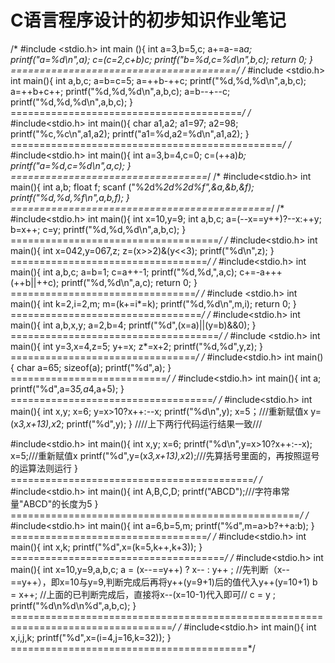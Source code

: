 # C语言程序设计的初步知识作业笔记
/*
#include <stdio.h>
int main (){
    int a=3,b=5,c;
    a+=a-=a*a;
    printf("a=%d\n",a);
    c=(c=2,c+b)*c;
    printf("b=%d,c=%d\n",b,c);
    return 0;
}
=======================================*/
/*
#include <stdio.h>
int main(){
    int a,b,c;
    a=b=c=5;
    a=++b-++c;
    printf("%d,%d,%d\n",a,b,c);
    a=++b+c++;
    printf("%d,%d,%d\n",a,b,c);
    a=b--+--c;
    printf("%d,%d,%d\n",a,b,c);
}
========================================*/
/*
#include<stdio.h>
int main(){
    char a1,a2;
    a1=97;
    a2=98;
    printf("%c,%c\n",a1,a2);
    printf("a1=%d,a2=%d\n",a1,a2);
}
===============================================*/
/*
#include<stdio.h>
int main(){
int a=3,b=4,c=0;
c=(++a)*b;
printf("a=%d,c=%d\n",a,c);
}
==================================*/
/*
#include<stdio.h>
int main(){
    int a,b;
    float f;
    scanf ("%2d%*2d%2d%f",&a,&b,&f);
    printf("%d,%d,%f\n",a,b,f);
}
=============================================*/
/*
#include<stdio.h>
int main(){
    int x=10,y=9;
    int a,b,c;
    a=(--x==y++)?--x:++y;
    b=x++;
    c=y;
    printf("%d,%d,%d\n",a,b,c);
    }
    ====================================*/
    /*
    #include<stdio.h>
    int main(){
        int x=042,y=067,z;
        z=(x>>2)&(y<<3);
        printf("%d\n",z);
    }
==================================*/
/*
#include<stdio.h>
int main(){
    int a,b,c;
    a=b=1;
    c=a++-1;
    printf("%d,%d,",a,c);
    c+=-a+++(++b||++c);
    printf("%d,%d\n",a,c);
    return 0;
}
================================*/
/*
#include <stdio.h>
int main(){
    int k=2,i=2,m;
    m=(k+=i*=k);
    printf("%d,%d\n",m,i);
    return 0;
}
=================================*/
/*
#include<stdio.h>
int main(){
    int a,b,x,y;
    a=2,b=4;
    printf("%d",(x=a)||(y=b)&&0);
}
====================================*/
/*
#include <stdio.h>
int main(){
    int y=3,x=4,z=5;
    y+=x;
    z*=x+2;
    printf("%d,%d",y,z);
}
================================*/
/*
#include<stdio.h>
int main(){
    char a=65;
    sizeof(a);
    printf("%d",a);
}
===========================*/
/*
#include<stdio.h>
int main(){
    int a;
    printf("%d",a=3*5,a*4,a+5);
}
===================================*/
/*
#include<stdio.h>
int main(){
    int x,y;
    x=6;
    y=x>10?x++:--x;
    printf("%d\n",y);
    x=5；///重新赋值x
    y=(x*3,x+13),x*2;
    printf("%d",y);
}
////上下两行代码运行结果一致///

#include<stdio.h>
int main(){
    int x,y;
    x=6;
    printf("%d\n",y=x>10?x++:--x);
    x=5;///重新赋值x
    printf("%d",y=(x*3,x+13),x*2);///先算括号里面的，再按照逗号的运算法则运行
}
==========================================*/
/*
#include<stdio.h>
int main(){
    int A,B,C,D;
    printf("ABCD");///字符串常量"ABCD"的长度为5
}
==================================================*/
/*
#include<stdio.h>
int main(){
    int a=6,b=5,m;
    printf("%d",m=a>b?++a:b);
}
==================================*/
/*
#include<stdio.h>
int main(){
    int x,k;
    printf("%d",x=(k=5,k++,k+3));
}
=====================================*/
/*
#include<stdio.h>
int main(){
    int x=10,y=9,a,b,c;
    a = (x--==y++) ? x-- : y++ ;
    //先判断（x--==y++），即x=10与y=9,判断完成后再将y++(y=9+1)后的值代入y++(y=10+1)
    b = x++;
    //上面的已判断完成后，直接将x--(x=10-1)代入即可//
    c = y ;
    printf("%d\n%d\n%d",a,b,c);
}
==================================================================================*/
/*
#include<stdio.h>
int main(){
    int x,i,j,k;
    printf("%d",x=(i=4,j=16,k=32));
}
=========================================*/